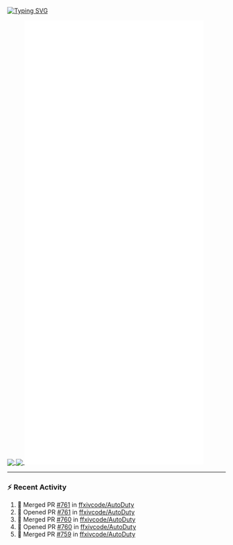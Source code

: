 [![Typing SVG](https://readme-typing-svg.demolab.com?font=Fira+Code&duration=1000&pause=1000&multiline=true&repeat=false&width=435&lines=Simon+Latusek+%7C+Gameplay+Engineer)](https://git.io/typing-svg)

<a href="https://github.com/anuraghazra/github-readme-stats">
  <img height=200 align="center" src="https://github-readme-stats.vercel.app/api?username=erdelf&theme=radical" />
</a>
<a href="https://github.com/anuraghazra/convoychat">
  <img height=200 align="center" src="https://streak-stats.demolab.com?user=erdelf&theme=radical&mode=weekly" />
</a>

<picture>
  <img src="/github-metrics.svg" alt="Metrics">
</picture>

---

### :zap: Recent Activity
<!--START_SECTION:activity-->
1. 🎉 Merged PR [#761](https://github.com/ffxivcode/AutoDuty/pull/761) in [ffxivcode/AutoDuty](https://github.com/ffxivcode/AutoDuty)
2. 💪 Opened PR [#761](https://github.com/ffxivcode/AutoDuty/pull/761) in [ffxivcode/AutoDuty](https://github.com/ffxivcode/AutoDuty)
3. 🎉 Merged PR [#760](https://github.com/ffxivcode/AutoDuty/pull/760) in [ffxivcode/AutoDuty](https://github.com/ffxivcode/AutoDuty)
4. 💪 Opened PR [#760](https://github.com/ffxivcode/AutoDuty/pull/760) in [ffxivcode/AutoDuty](https://github.com/ffxivcode/AutoDuty)
5. 🎉 Merged PR [#759](https://github.com/ffxivcode/AutoDuty/pull/759) in [ffxivcode/AutoDuty](https://github.com/ffxivcode/AutoDuty)
<!--END_SECTION:activity-->

<!--
**erdelf/erdelf** is a ✨ _special_ ✨ repository because its `README.md` (this file) appears on your GitHub profile.

Here are some ideas to get you started:

- 🔭 I’m currently working on ...
- 🌱 I’m currently learning ...
- 👯 I’m looking to collaborate on ...
- 🤔 I’m looking for help with ...
- 💬 Ask me about ...
- 📫 How to reach me: ...
- 😄 Pronouns: ...
- ⚡ Fun fact: ...
-->
